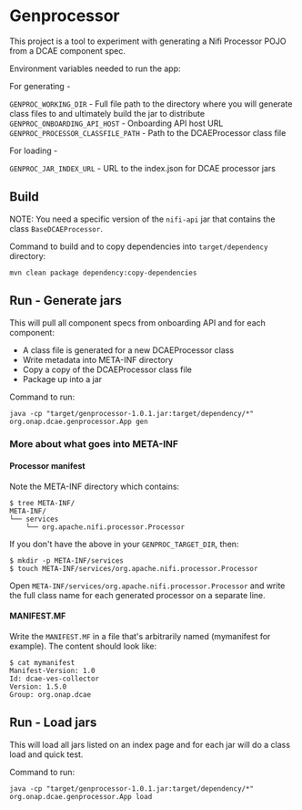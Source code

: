 # Genprocessor

This project is a tool to experiment with generating a Nifi Processor POJO from a DCAE component spec.

Environment variables needed to run the app:

For generating -

`GENPROC_WORKING_DIR` - Full file path to the directory where you will generate class files to and ultimately build the jar to distribute
`GENPROC_ONBOARDING_API_HOST` - Onboarding API host URL
`GENPROC_PROCESSOR_CLASSFILE_PATH` - Path to the DCAEProcessor class file

For loading -

`GENPROC_JAR_INDEX_URL` - URL to the index.json for DCAE processor jars

## Build

NOTE: You need a specific version of the `nifi-api` jar that contains the class `BaseDCAEProcessor`.

Command to build and to copy dependencies into `target/dependency` directory:

```
mvn clean package dependency:copy-dependencies
```

## Run - Generate jars

This will pull all component specs from onboarding API and for each component:

* A class file is generated for a new DCAEProcessor class
* Write metadata into META-INF directory
* Copy a copy of the DCAEProcessor class file
* Package up into a jar 

Command to run:

```
java -cp "target/genprocessor-1.0.1.jar:target/dependency/*" org.onap.dcae.genprocessor.App gen
```

### More about what goes into META-INF

#### Processor manifest

Note the META-INF directory which contains:

```
$ tree META-INF/
META-INF/
└── services
    └── org.apache.nifi.processor.Processor
```

If you don't have the above in your `GENPROC_TARGET_DIR`, then:

```
$ mkdir -p META-INF/services
$ touch META-INF/services/org.apache.nifi.processor.Processor
```

Open `META-INF/services/org.apache.nifi.processor.Processor` and write the full class name for each generated processor on a separate line.

#### MANIFEST.MF

Write the `MANIFEST.MF` in a file that's arbitrarily named (mymanifest for example).  The content should look like:

```
$ cat mymanifest 
Manifest-Version: 1.0
Id: dcae-ves-collector
Version: 1.5.0
Group: org.onap.dcae
```

## Run - Load jars

This will load all jars listed on an index page and for each jar will do a class load and quick test.

Command to run:

```
java -cp "target/genprocessor-1.0.1.jar:target/dependency/*" org.onap.dcae.genprocessor.App load
```